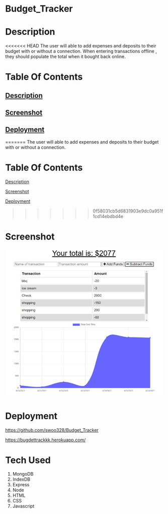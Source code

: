 # Budget_Tracker

# Description <a name="description"></a>
<<<<<<< HEAD
The user will able to add expenses and deposits to their budget with or without a connection. When entering transactions offline
, they should populate the total when it bought back online.

# Table Of Contents

## [Description](#description)

## [Screenshot](#screenshot)

## [Deployment](#deployment)
=======
The user will able to add expenses and deposits to their budget with or without a connection. 

# Table Of Contents

[Description](#description)

[Screenshot](#screenshot)

[Deployment](#deployment)
>>>>>>> 0f58031cb5d6831903e9dc0a951f1cd14ebdbd4e

# Screenshot <a name = "screenshot"></a>
![](public/graph.PNG)

# Deployment <a name = "deployment"></a>
https://github.com/swoo328/Budget_Tracker

https://bugdettrackkk.herokuapp.com/

# Tech Used 
1. MongoDB
2. IndexDB
3. Express
4. Node
5. HTML
6. CSS
7. Javascript
